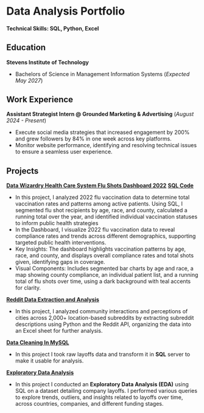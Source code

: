 # Data Analysis Portfolio

#### **Technical Skills: SQL, Python, Excel**

## Education
**Stevens Institute of Technology**
- Bachelors of Science in Management Information Systems (_Expected May 2027_)

## Work Experience
**Assistant Strategist Intern @ Grounded Marketing & Advertising** (_August 2024 - Present_)
- Execute social media strategies that increased engagement by 200% and grew followers by 84% in one week across key platforms.
- Monitor website performance, identifying and resolving technical issues to ensure a seamless user experience.

## Projects
[**Data Wizardry Health Care System Flu Shots Dashboard 2022**](https://github.com/jordanbaluyot/jordanbaluyot.github.io/blob/main/Data%20Wizardry%20Health%20Care%20System%20Flu%20Shots%202022%20Dashboard.twbx)
[**SQL Code**](https://github.com/jordanbaluyot/jordanbaluyot.github.io/blob/main/SQL%20Flu%20Shots%20Data%20Organization.sql)
- In this project, I analyzed 2022 flu vaccination data to determine total vaccination rates and patterns among active patients. Using SQL, I segmented flu shot recipients by age, race, and county, calculated a running total over the year, and identified individual vaccination statuses to inform public health strategies
- In the Dashboard, I visualize 2022 flu vaccination data to reveal compliance rates and trends across different demographics, supporting targeted public health interventions.
- Key Insights: The dashboard highlights vaccination patterns by age, race, and county, and displays overall compliance rates and total shots given, identifying gaps in coverage.
- Visual Components: Includes segmented bar charts by age and race, a map showing county compliance, an individual patient list, and a running total of flu shots over time, using a dark background with teal accents for clarity.

[**Reddit Data Extraction and Analysis**](https://github.com/jordanbaluyot/portfolio/blob/main/PRAW%20Integration%20Task.py)
- In this project, I analyzed community interactions and perceptions of cities across 2,000+ location-based subreddits by extracting subreddit descriptions using Python and the Reddit API, organizing the data into an Excel sheet for further analysis.

[**Data Cleaning In MySQL**](https://github.com/jordanbaluyot/jordanbaluyot.github.io/blob/main/Data%20Cleaning%20in%20MySQL.sql)
- In this project I took raw layoffs data and transform it in **SQL** server to make it usable for analysis.

[**Exploratory Data Analysis**](https://github.com/jordanbaluyot/jordanbaluyot.github.io/blob/main/Exploratory%20Data%20Analysis.sql)
- In this project I conducted an **Exploratory Data Analysis (EDA)** using SQL on a dataset detailing company layoffs. I performed various queries to explore trends, outliers, and insights related to layoffs over time, across countries, companies, and different funding stages.
